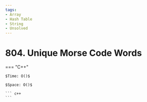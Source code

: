 ```yaml
---
tags:
- Array
- Hash Table
- String
- Unsolved
---
```



# 804. Unique Morse Code Words

=== "C++"

    $Time: O()$

    $Space: O()$

    ``` c++
    ```
